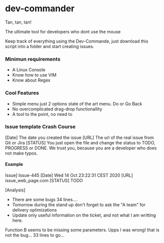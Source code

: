 # dev-commander

Tan, tan, tan!

The ultimate tool for developers who dont use the mouse

Keep track of everything using the Dev-Commande, just download this script into a folder and start creating issues.

### Minimun requirements

- A Linux Console
- Know how to use VIM
- Know about Regex

###  Cool Features

- Simple menu just 2 options state of the art menu. Do or Go Back
- No overcomplicated drag-drop functionallity
- A tool to the point, no need to 

### Issue template Crash Course

[Date] The date you created the issue 
[URL] The url of the real issue from Git or Jira
[STATUS] You just open the file and change the status to TODO, PROGRESS or DONE. We trust you, because you are a developer who does not make typos. 

#### Example

Issue] Issue-445
[Date] Wed 14 Oct 23:22:31 CEST 2020
[URL] issue_web_page.com
[STATUS] TODO

[Analysis]

- There are some bugs 34 lines....
- Tomorrow during the stand up don't forget to ask the "A team" for delivery optimizations
- Update only useful information on the ticket, and not what I am writting here.

 Function  B seems to be missing some parameters. Upps I was wrong! that is not the bug... 33 lines to go...
